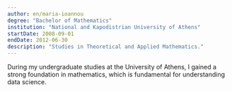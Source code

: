 ```yaml
---
author: en/maria-ioannou
degree: "Bachelor of Mathematics"
institution: "National and Kapodistrian University of Athens"
startDate: 2008-09-01
endDate: 2012-06-30
description: "Studies in Theoretical and Applied Mathematics."
---
```


During my undergraduate studies at the University of Athens, I gained a strong foundation in mathematics, which is fundamental for understanding data science.
